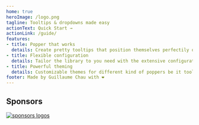 ```yaml
---
home: true
heroImage: /logo.png
tagline: Tooltips & dropdowns made easy
actionText: Quick Start →
actionLink: /guide/
features:
- title: Popper that works
  details: Create pretty tooltips that position themselves perfectily on the page thanks to PopperJS
- title: Flexible configuration
  details: Tailor the library to you need with the extensive configuration capabilities
- title: Powerful theming
  details: Customizable themes for different kind of poppers be it tooltips, dropdowns, menus...
footer: Made by Guillaume Chau with ❤️
---
```


<sponsor-button/>

## Sponsors

[![sponsors logos](https://guillaume-chau.info/sponsors.png)](https://guillaume-chau.info/sponsors)